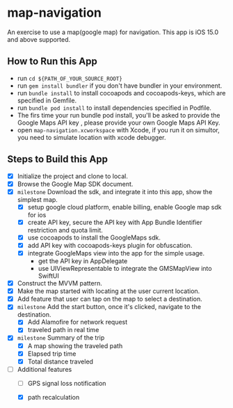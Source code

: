 # map-navigation
An exercise to use a map(google map) for navigation. This app is iOS 15.0 and above supported.



## How to Run this App
- run `cd ${PATH_OF_YOUR_SOURCE_ROOT}`
- run `gem install bundler` if you don't have bundler in your environment.
- run `bundle install` to install cocoapods and cocoapods-keys, which are specified in Gemfile.
- run `bundle pod install` to install dependencies specified in Podfile.
- The firs time your run bundle pod install, you'll be asked to provide the Google Maps API key ,  please provide your own Google Maps API Key.
- open `map-navigation.xcworkspace` with Xcode, if you run it on simultor, you need to simulate location with xcode debugger.



## Steps to Build this App
- [x] Initialize the project and clone to local.
- [x] Browse the Google Map SDK document.
- [x] `milestone` Download the sdk, and integrate it into this app, show the simplest map. 
    - [x] setup google cloud platform, enable billing, enable Google map sdk for ios
    - [x] create API key, secure the API key with App Bundle Identifier restriction and quota limit.
    - [x] use cocoapods to install the GoogleMaps sdk.
    - [x] add API key with cocoapods-keys plugin for obfuscation.
    - [x] integrate GoogleMaps view into the app for the simple usage.
        - get the API key in AppDelegate
        - use UIViewRepresentable to integrate the GMSMapView into SwiftUI

- [x] Construct the MVVM pattern.
- [x] Make the map started with locating at the user current location. 
- [x] Add feature that user can tap on the map to select a destination.
- [x] `milestone` Add the start button, once it's clicked, navigate to the destination. 
    - [x] Add Alamofire for network request
    - [x] traveled path in real time
- [x] `milestone` Summary of the trip
    - [x] A map showing the traveled path
    - [x] Elapsed trip time
    - [x] Total distance traveled

- [ ] Additional features
    - [ ] GPS signal loss notification
    - [x] path recalculation

